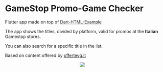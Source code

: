 # GameStop Promo-Game Checker

Flutter app made on top of [Dart-HTML-Example](https://github.com/newfla/Dart-HTML-Example)

The app shows the titles, divided by platform, valid for promos at the __Italian__ Gamestop stores.

You can also search for a specific title in the list.

Based on content offered by [offertevg.it](https://offertevg.it/gspo.php)

<p align="center">
  <img src="https://media.giphy.com/media/edTF0oCUAptrMnsHbS/giphy.gif"/>
</p>
